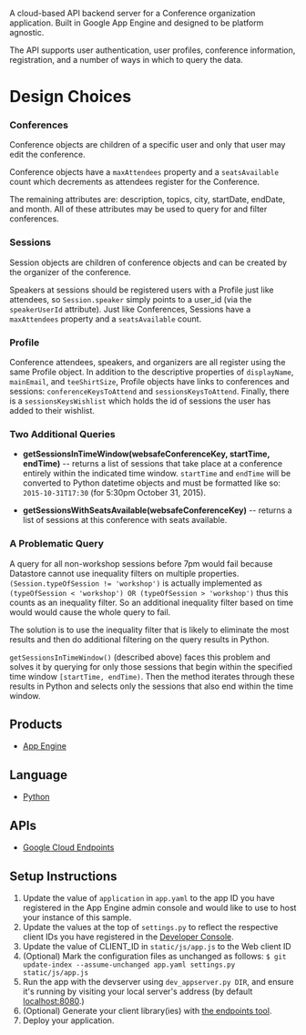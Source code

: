 A cloud-based API backend server for a Conference organization application. Built in Google App Engine and designed to be platform agnostic. 

The API supports user authentication, user profiles, conference information, registration, and a number of ways in which to query the data. 

# Design Choices

### Conferences
Conference objects are children of a specific user and only that user may edit the conference. 

Conference objects have a `maxAttendees` property and a `seatsAvailable` count which decrements as attendees register for the Conference. 

The remaining attributes are: description, topics, city, startDate, endDate, and month. All of these attributes may be used to query for and filter conferences. 

### Sessions
Session objects are children of conference objects and can be created by the organizer of the conference. 

Speakers at sessions should be registered users with a Profile just like attendees, so  `Session.speaker` simply points to a user_id (via the `speakerUserId` attribute). Just like Conferences, Sessions have a `maxAttendees` property and a `seatsAvailable` count.

### Profile
Conference attendees, speakers, and organizers are all register using the same Profile object. 
In addition to the descriptive properties of `displayName`, `mainEmail`, and `teeShirtSize`, Profile objects have links to conferences and sessions: `conferenceKeysToAttend` and `sessionsKeysToAttend`.  Finally, there is a `sessionsKeysWishlist` which holds the id of sessions the user has added to their wishlist.


### Two Additional Queries 

- **getSessionsInTimeWindow(websafeConferenceKey, startTime, endTime)** -- returns a list of sessions that take place at a conference entirely within the indicated time window. `startTime` and `endTime` will be converted to Python datetime objects and must be formatted like so: `2015-10-31T17:30` (for 5:30pm October 31, 2015).

- **getSessionsWithSeatsAvailable(websafeConferenceKey)** -- returns a list of sessions at this conference with seats available.


### A Problematic Query

A query for all non-workshop sessions before 7pm would fail because Datastore cannot use inequality filters on multiple properties. `(Session.typeOfSession != 'workshop')` is actually implemented as `(typeOfSession < 'workshop') OR (typeOfSession > 'workshop')` thus this counts as an inequality filter. So an additional inequality filter based on time would would cause the whole query to fail.

The solution is to use the inequality filter that is likely to eliminate the most results and then do  additional filtering on the query results in Python. 

`getSessionsInTimeWindow()` (described above) faces this problem and solves it by querying for only those sessions that begin within the specified time window `[startTime, endTime)`.  Then the method iterates through these results in Python and selects only the sessions that also end within the time window.

## Products
- [App Engine][1]

## Language
- [Python][2]

## APIs
- [Google Cloud Endpoints][3]

## Setup Instructions
1. Update the value of `application` in `app.yaml` to the app ID you
   have registered in the App Engine admin console and would like to use to host
   your instance of this sample.
1. Update the values at the top of `settings.py` to
   reflect the respective client IDs you have registered in the
   [Developer Console][4].
1. Update the value of CLIENT_ID in `static/js/app.js` to the Web client ID
1. (Optional) Mark the configuration files as unchanged as follows:
   `$ git update-index --assume-unchanged app.yaml settings.py static/js/app.js`
1. Run the app with the devserver using `dev_appserver.py DIR`, and ensure it's running by visiting your local server's address (by default [localhost:8080][5].)
1. (Optional) Generate your client library(ies) with [the endpoints tool][6].
1. Deploy your application.


[1]: https://developers.google.com/appengine
[2]: http://python.org
[3]: https://developers.google.com/appengine/docs/python/endpoints/
[4]: https://console.developers.google.com/
[5]: https://localhost:8080/
[6]: https://developers.google.com/appengine/docs/python/endpoints/endpoints_tool
